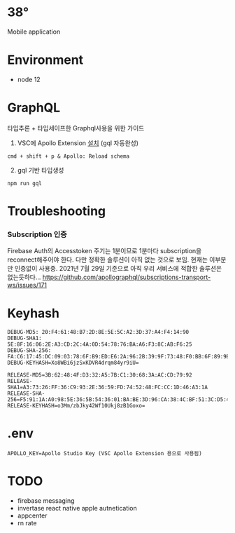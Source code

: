 # 38°
Mobile application


# Environment
- node 12

# GraphQL
타입추론 + 타입세이프한 Graphql사용을 위한 가이드
1. VSC에 Apollo Extension [설치](https://www.apollographql.com/docs/devtools/editor-plugins/) (gql 자동완성)
```
cmd + shift + p & Apollo: Reload schema
```
2. gql 기반 타입생성
```
npm run gql
```

# Troubleshooting
### Subscription 인증
Firebase Auth의 Accesstoken 주기는 1분이므로 1분마다 subscription을 reconnect해주어야 한다. 다만 정확한 솔루션이 아직 없는 것으로 보임. 현재는 이부분만 인증없이 사용중.
2021년 7월 29일 기준으로 아직 우리 서비스에 적합한 솔루션은 없는듯하다...
https://github.com/apollographql/subscriptions-transport-ws/issues/171
# Keyhash
```
DEBUG-MD5: 20:F4:61:48:B7:2D:8E:5E:5C:A2:3D:37:A4:F4:14:90
DEBUG-SHA1: 5E:8F:16:06:2E:A3:CD:2C:4A:0D:54:78:76:BA:A6:F3:8C:AB:F6:25
DEBUG-SHA-256: FA:C6:17:45:DC:09:03:78:6F:B9:ED:E6:2A:96:2B:39:9F:73:48:F0:BB:6F:89:9B:83:32:66:75:91:03:3B:9C
DEBUG-KEYHASH=Xo8WBi6jzSxKDVR4drqm84yr9iU=

RELEASE-MD5=3B:62:48:4F:D3:32:A5:7B:C1:30:68:3A:AC:CD:79:92
RELEASE-SHA1=A3:73:26:FF:36:C9:93:2E:36:59:FD:74:52:48:FC:CC:1D:46:A3:1A
RELEASE-SHA-256=F5:91:1A:A0:98:5E:36:5B:54:36:01:BA:BE:3D:96:CA:38:4C:BF:51:3C:D5:46:D4:74:9F:CD:CD:ED:B9:31:94
RELEASE-KEYHASH=o3Mm/zbJky42Wf10Ukj8zB1Goxo=
```

# .env
```
APOLLO_KEY=Apollo Studio Key (VSC Apollo Extension 용으로 사용됨)
```


# TODO
+ firebase messaging
+ invertase react native apple autnetication
+ appcenter
+ rn rate